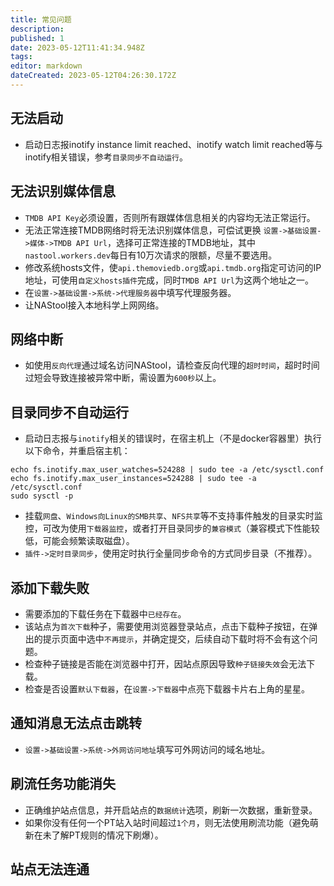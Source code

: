 ```yaml
---
title: 常见问题
description: 
published: 1
date: 2023-05-12T11:41:34.948Z
tags: 
editor: markdown
dateCreated: 2023-05-12T04:26:30.172Z
---
```


## 无法启动

- 启动日志报inotify instance limit reached、inotify watch limit reached等与inotify相关错误，参考`目录同步不自动运行`。

## 无法识别媒体信息
- `TMDB API Key`必须设置，否则所有跟媒体信息相关的内容均无法正常运行。
- 无法正常连接TMDB网络时将无法识别媒体信息，可偿试更换 `设置->基础设置->媒体->TMDB API Url`，选择可正常连接的TMDB地址，其中`nastool.workers.dev`每日有10万次请求的限额，尽量不要选用。
- 修改系统hosts文件，使`api.themoviedb.org`或`api.tmdb.org`指定可访问的IP地址，可使用`自定义hosts插件`完成，同时`TMDB API Url`为这两个地址之一。
- 在`设置->基础设置->系统->代理服务器`中填写代理服务器。
- 让NAStool接入本地科学上网网络。

## 网络中断
- 如使用`反向代理`通过域名访问NAStool，请检查反向代理的`超时时间`，超时时间过短会导致连接被异常中断，需设置为`600秒`以上。

## 目录同步不自动运行
-  启动日志报与`inotify`相关的错误时，在宿主机上（不是docker容器里）执行以下命令，并重启宿主机：
```shell
echo fs.inotify.max_user_watches=524288 | sudo tee -a /etc/sysctl.conf
echo fs.inotify.max_user_instances=524288 | sudo tee -a /etc/sysctl.conf
sudo sysctl -p
```
- 挂载`网盘`、`Windows向Linux的SMB共享`、`NFS共享`等不支持事件触发的目录实时监控，可改为使用`下载器监控`，或者打开目录同步的`兼容模式`（兼容模式下性能较低，可能会频繁读取磁盘）。
- `插件->定时目录同步`，使用定时执行全量同步命令的方式同步目录（不推荐）。



## 添加下载失败

- 需要添加的下载任务在下载器中`已经存在`。
- 该站点为`首次下载`种子，需要使用浏览器登录站点，点击下载种子按钮，在弹出的提示页面中选中`不再提示`，并确定提交，后续自动下载时将不会有这个问题。
- 检查种子链接是否能在浏览器中打开，因站点原因导致`种子链接失效`会无法下载。
- 检查是否设置`默认下载器`，在`设置->下载器`中点亮下载器卡片右上角的星星。

## 通知消息无法点击跳转
- `设置->基础设置->系统->外网访问地址`填写可外网访问的域名地址。

## 刷流任务功能消失

- 正确维护站点信息，并开启站点的`数据统计`选项，刷新一次数据，重新登录。
- 如果你没有任何一个PT站入站时间超过`1个月`，则无法使用刷流功能（避免萌新在未了解PT规则的情况下刷爆）。

## 站点无法连通